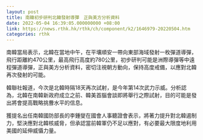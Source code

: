 ```yaml
---
layout: post
title: 南韓初步研判北韓發射導彈　正與美方分析資料
date: 2022-05-04 16:39:05.000000000 +08:00
link: https://news.rthk.hk/rthk/ch/component/k2/1646979-20220504.htm
categories: rthk
---
```


南韓當局表示，北韓在當地中午，在平壤順安一帶向東部海域發射一枚彈道導彈，飛行距離約470公里，最高飛行高度約780公里，初步研判可能是洲際導彈等中遠程彈道導彈，正與美方分析資料，密切注視朝方動向，保持高度戒備，以應對北韓再次發射的可能。

韓聯社報道，今次是北韓時隔18天再次試射，是今年第14次武力示威。分析認為，北韓在南韓新政府成立之前、韓美首腦會談即將舉行之際試射，目的可能是發出將會提高戰略挑釁水平的信息。

獲提名出任南韓國防部長的李鍾燮在國會人事聽證會表示，將著力提升對北韓遏制力，堅決應對北韓核威脅，但承認當前韓軍仍不足以應對，有必要最大限度地利用美國的延伸威懾力量。
